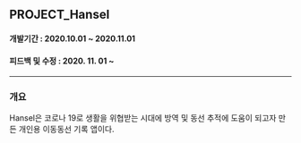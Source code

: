 ## PROJECT_Hansel

#### 개발기간 : 2020.10.01 ~ 2020.11.01

#### 피드백 및 수정 : 2020. 11. 01 ~

---

### 개요

Hansel은 코로나 19로 생활을 위협받는 시대에 방역 및 동선 추적에 도움이 되고자 만든 개인용 이동동선 기록 앱이다.